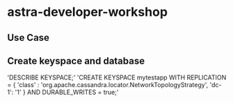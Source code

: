 # astra-developer-workshop

## Use Case 


## Create keyspace and database
  'DESCRIBE KEYSPACE;'
    'CREATE KEYSPACE mytestapp WITH REPLICATION = { 'class' : 'org.apache.cassandra.locator.NetworkTopologyStrategy', 'dc-1': '1' } AND DURABLE_WRITES = true;'
